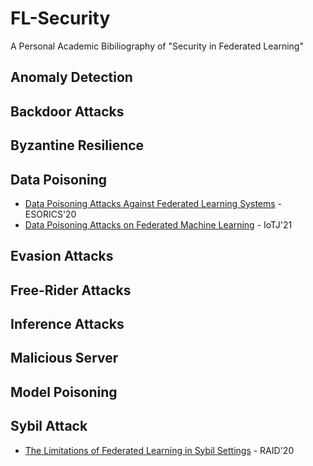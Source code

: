 # FL-Security
A Personal Academic Bibiliography of "Security in Federated Learning"

## Anomaly Detection

## Backdoor Attacks

## Byzantine Resilience

## Data Poisoning
- [Data Poisoning Attacks Against Federated Learning Systems](https://arxiv.org/pdf/2007.08432.pdf) - ESORICS'20
- [Data Poisoning Attacks on Federated Machine Learning](https://arxiv.org/pdf/2004.10020.pdf) - IoTJ'21

## Evasion Attacks

## Free-Rider Attacks

## Inference Attacks

## Malicious Server

## Model Poisoning

## Sybil Attack
- [The Limitations of Federated Learning in Sybil Settings](https://www.usenix.org/system/files/raid20-fung.pdf) - RAID'20

